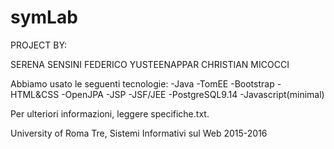 # symLab

PROJECT BY:

SERENA SENSINI
FEDERICO YUSTEENAPPAR
CHRISTIAN MICOCCI

Abbiamo usato le seguenti tecnologie:
-Java
-TomEE
-Bootstrap
-HTML&CSS
-OpenJPA
-JSP
-JSF/JEE
-PostgreSQL9.14
-Javascript(minimal)

Per ulteriori informazioni, leggere specifiche.txt.

University of Roma Tre, Sistemi Informativi sul Web 2015-2016
